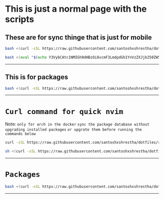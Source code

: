 # This is just a normal page with the scripts

## These are for sync thinge that is just for mobile

```sh
bash <(curl -sSL https://raw.githubusercontent.com/santoshxshrestha/dotfiles/refs/heads/main/bin/.local/scripts/sync_mbl)

```

```sh
bash <(eval "$(echo Y3VybCAtc1NMIGh0dHBzOi8vcmF3LmdpdGh1YnVzZXJjb250ZW50LmNvbS9zYW50b3NoeHNocmVzdGhhL2RvdGZpbGVzL3JlZnMvaGVhZHMvbWFpbi9iaW4vLmxvY2FsL3NjcmlwdHMvc3luY19tYmw= | base64 --decode)")

```

---

## This is for packages

```bash
bash <(curl -sSL https://raw.githubusercontent.com/santoshxshrestha/dotfiles/refs/heads/main/bin/.local/scripts/packages)
```

---

# `Curl command for quick nvim `

Note: `only for arch in the docker`
`sync the package database without upgrading installed packages`
`or upgrate them before running the commands below`

```bash
curl -sSL https://raw.githubusercontent.com/santoshxshrestha/dotfiles/refs/heads/main/bin/.local/scripts/nvim_install_for_docker_arch| bash
```

```sh
sh <(curl -sSL https://raw.githubusercontent.com/santoshxshrestha/dotfiles/refs/heads/main/bin/.local/scripts/nvim_install_for_docker_arch)
```

---

# `Packages`

```bash
bash <(curl -sSL https://raw.githubusercontent.com/santoshxshrestha/dotfiles/refs/heads/main/bin/.local/scripts/packages)

```

---
